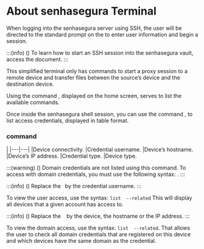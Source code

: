 # About senhasegura Terminal 

When logging into the senhasegura server using SSH, the user will be directed to the standard prompt on the  to enter user information and begin a session.

:::(info) ()
To learn how to start an SSH session into the senhasegura vault, access the  document.
:::

This simplified terminal only has commands to start a proxy session to a remote device and transfer files between the source’s device and the destination device.

Using the command , displayed on the home screen, serves to list the available commands.

Once inside the senhasegura shell session, you can use the command , to list access credentials, displayed in table format.

###  command

|
|---|---|
|Device connectivity.
|Credential username.
|Device’s hostname.
|Device’s IP address.
|Credential type.
|Device type.

:::(warning) ()
Domain credentials are not listed using this command. To access with domain credentials, you must use the following syntax: .
:::

:::(info) ()
Replace the`
` by the credential username.
:::

To view the user access, use the syntax: `list 
 --related`
This will display all devices that a given account has access to.

:::(info) ()
Replace the `
` by the device, the hostname or the IP address.
:::

To view the domain access, use the syntax: `list 
 --related`. That allows the user to check all domain credentials that are registered on this device and which devices have the same domain as the credential.